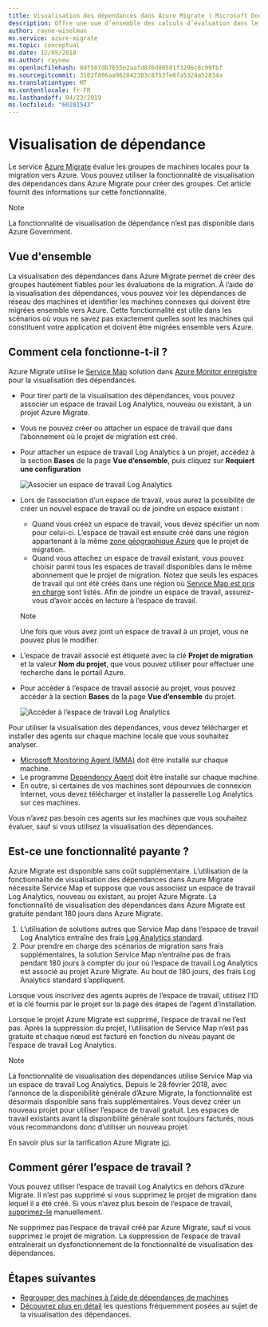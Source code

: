 ```yaml
---
title: Visualisation des dépendances dans Azure Migrate | Microsoft Docs
description: Offre une vue d’ensemble des calculs d’évaluation dans le service Azure Migrate.
author: rayne-wiselman
ms.service: azure-migrate
ms.topic: conceptual
ms.date: 12/05/2018
ms.author: raynew
ms.openlocfilehash: 8df587db7655e2aafd876d80581f3296c8c99fbf
ms.sourcegitcommit: 3102f886aa962842303c8753fe8fa5324a52834a
ms.translationtype: MT
ms.contentlocale: fr-FR
ms.lasthandoff: 04/23/2019
ms.locfileid: "60201543"
---
```

# <a name="dependency-visualization"></a>Visualisation de dépendance

Le service [Azure Migrate](migrate-overview.md) évalue les groupes de machines locales pour la migration vers Azure. Vous pouvez utiliser la fonctionnalité de visualisation des dépendances dans Azure Migrate pour créer des groupes. Cet article fournit des informations sur cette fonctionnalité.

> [!NOTE]
> La fonctionnalité de visualisation de dépendance n’est pas disponible dans Azure Government.

## <a name="overview"></a>Vue d'ensemble

La visualisation des dépendances dans Azure Migrate permet de créer des groupes hautement fiables pour les évaluations de la migration. À l’aide de la visualisation des dépendances, vous pouvez voir les dépendances de réseau des machines et identifier les machines connexes qui doivent être migrées ensemble vers Azure. Cette fonctionnalité est utile dans les scénarios où vous ne savez pas exactement quelles sont les machines qui constituent votre application et doivent être migrées ensemble vers Azure.

## <a name="how-does-it-work"></a>Comment cela fonctionne-t-il ?

Azure Migrate utilise le [Service Map](../operations-management-suite/operations-management-suite-service-map.md) solution dans [Azure Monitor enregistre](../log-analytics/log-analytics-overview.md) pour la visualisation des dépendances.
- Pour tirer parti de la visualisation des dépendances, vous pouvez associer un espace de travail Log Analytics, nouveau ou existant, à un projet Azure Migrate.
- Vous ne pouvez créer ou attacher un espace de travail que dans l’abonnement où le projet de migration est créé.
- Pour attacher un espace de travail Log Analytics à un projet, accédez à la section **Bases** de la page **Vue d’ensemble**, puis cliquez sur **Requiert une configuration**

    ![Associer un espace de travail Log Analytics](./media/concepts-dependency-visualization/associate-workspace.png)

- Lors de l’association d’un espace de travail, vous aurez la possibilité de créer un nouvel espace de travail ou de joindre un espace existant :
  - Quand vous créez un espace de travail, vous devez spécifier un nom pour celui-ci. L’espace de travail est ensuite créé dans une région appartenant à la même [zone géographique Azure](https://azure.microsoft.com/global-infrastructure/geographies/) que le projet de migration.
  - Quand vous attachez un espace de travail existant, vous pouvez choisir parmi tous les espaces de travail disponibles dans le même abonnement que le projet de migration. Notez que seuls les espaces de travail qui ont été créés dans une région où [Service Map est pris en charge](https://docs.microsoft.com/azure/azure-monitor/insights/service-map-configure#supported-azure-regions) sont listés. Afin de joindre un espace de travail, assurez-vous d’avoir accès en lecture à l’espace de travail.

  > [!NOTE]
  > Une fois que vous avez joint un espace de travail à un projet, vous ne pouvez plus le modifier.

- L’espace de travail associé est étiqueté avec la clé **Projet de migration** et la valeur **Nom du projet**, que vous pouvez utiliser pour effectuer une recherche dans le portail Azure.
- Pour accéder à l’espace de travail associé au projet, vous pouvez accéder à la section **Bases** de la page **Vue d’ensemble** du projet.

    ![Accéder à l’espace de travail Log Analytics](./media/concepts-dependency-visualization/oms-workspace.png)

Pour utiliser la visualisation des dépendances, vous devez télécharger et installer des agents sur chaque machine locale que vous souhaitez analyser.  

- [Microsoft Monitoring Agent (MMA)](https://docs.microsoft.com/azure/log-analytics/log-analytics-agent-windows) doit être installé sur chaque machine.
- Le programme [Dependency Agent](https://docs.microsoft.com/azure/monitoring/monitoring-service-map-configure) doit être installé sur chaque machine.
- En outre, si certaines de vos machines sont dépourvues de connexion Internet, vous devez télécharger et installer la passerelle Log Analytics sur ces machines.

Vous n’avez pas besoin ces agents sur les machines que vous souhaitez évaluer, sauf si vous utilisez la visualisation des dépendances.

## <a name="do-i-need-to-pay-for-it"></a>Est-ce une fonctionnalité payante ?

Azure Migrate est disponible sans coût supplémentaire. L’utilisation de la fonctionnalité de visualisation des dépendances dans Azure Migrate nécessite Service Map et suppose que vous associiez un espace de travail Log Analytics, nouveau ou existant, au projet Azure Migrate. La fonctionnalité de visualisation des dépendances dans Azure Migrate est gratuite pendant 180 jours dans Azure Migrate.

1. L’utilisation de solutions autres que Service Map dans l’espace de travail Log Analytics entraîne des frais [Log Analytics standard](https://azure.microsoft.com/pricing/details/log-analytics/).
2. Pour prendre en charge des scénarios de migration sans frais supplémentaires, la solution Service Map n’entraîne pas de frais pendant 180 jours à compter du jour où l’espace de travail Log Analytics est associé au projet Azure Migrate. Au bout de 180 jours, des frais Log Analytics standard s’appliquent.

Lorsque vous inscrivez des agents auprès de l’espace de travail, utilisez l’ID et la clé fournis par le projet sur la page des étapes de l’agent d’installation.

Lorsque le projet Azure Migrate est supprimé, l’espace de travail ne l’est pas. Après la suppression du projet, l’utilisation de Service Map n’est pas gratuite et chaque nœud est facturé en fonction du niveau payant de l’espace de travail Log Analytics.

> [!NOTE]
> La fonctionnalité de visualisation des dépendances utilise Service Map via un espace de travail Log Analytics. Depuis le 28 février 2018, avec l’annonce de la disponibilité générale d’Azure Migrate, la fonctionnalité est désormais disponible sans frais supplémentaires. Vous devez créer un nouveau projet pour utiliser l’espace de travail gratuit. Les espaces de travail existants avant la disponibilité générale sont toujours facturés, nous vous recommandons donc d’utiliser un nouveau projet.

En savoir plus sur la tarification Azure Migrate [ici](https://azure.microsoft.com/pricing/details/azure-migrate/).

## <a name="how-do-i-manage-the-workspace"></a>Comment gérer l’espace de travail ?

Vous pouvez utiliser l’espace de travail Log Analytics en dehors d’Azure Migrate. Il n’est pas supprimé si vous supprimez le projet de migration dans lequel il a été créé. Si vous n’avez plus besoin de l’espace de travail, [supprimez-le](../azure-monitor/platform/manage-access.md) manuellement.

Ne supprimez pas l’espace de travail créé par Azure Migrate, sauf si vous supprimez le projet de migration. La suppression de l’espace de travail entraînerait un dysfonctionnement de la fonctionnalité de visualisation des dépendances.

## <a name="next-steps"></a>Étapes suivantes
- [Regrouper des machines à l’aide de dépendances de machines](how-to-create-group-machine-dependencies.md)
- [Découvrez plus en détail](https://docs.microsoft.com/azure/migrate/resources-faq#dependency-visualization) les questions fréquemment posées au sujet de la visualisation des dépendances.
